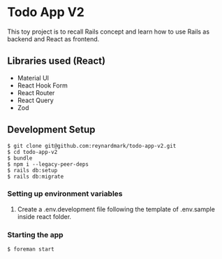 # Todo App V2

This toy project is to recall Rails concept and learn how to use Rails as backend and React as frontend.

## Libraries used (React)

- Material UI
- React Hook Form
- React Router
- React Query
- Zod

## Development Setup

```
$ git clone git@github.com:reynardmark/todo-app-v2.git
$ cd todo-app-v2
$ bundle
$ npm i --legacy-peer-deps
$ rails db:setup
$ rails db:migrate
```

### Setting up environment variables

1. Create a .env.development file following the template of .env.sample inside react folder.

### Starting the app

```
$ foreman start
```
